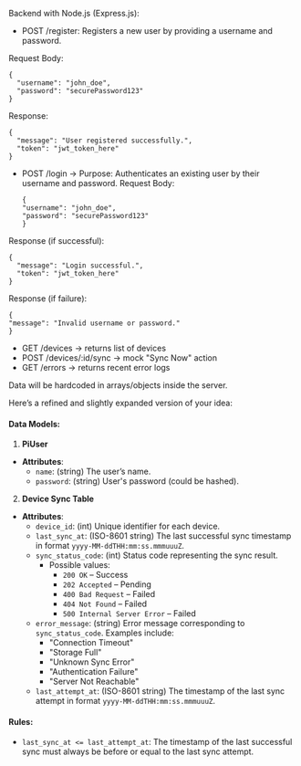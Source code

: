 Backend with Node.js (Express.js):

- POST /register: Registers a new user by providing a username and password.

Request Body:

```
{
  "username": "john_doe",
  "password": "securePassword123"
}
```

Response:

```
{
  "message": "User registered successfully.",
  "token": "jwt_token_here"
}
```

- POST /login → Purpose: Authenticates an existing user by their username and password.
  Request Body:
  ```
  {
  "username": "john_doe",
  "password": "securePassword123"
  }
  ```

Response (if successful):

```
{
  "message": "Login successful.",
  "token": "jwt_token_here"
}
```

Response (if failure):

```
{
"message": "Invalid username or password."
}

```

- GET /devices → returns list of devices
- POST /devices/:id/sync → mock "Sync Now" action
- GET /errors → returns recent error logs

Data will be hardcoded in arrays/objects inside the server.

Here’s a refined and slightly expanded version of your idea:

#### Data Models:

1. **PiUser**

- **Attributes**:
  - `name`: (string) The user’s name.
  - `password`: (string) User's password (could be hashed).

2. **Device Sync Table**

- **Attributes**:
  - `device_id`: (int) Unique identifier for each device.
  - `last_sync_at`: (ISO-8601 string) The last successful sync timestamp in format `yyyy-MM-ddTHH:mm:ss.mmmuuuZ`.
  - `sync_status_code`: (int) Status code representing the sync result.
    - Possible values:
      - `200 OK` – Success
      - `202 Accepted` – Pending
      - `400 Bad Request` – Failed
      - `404 Not Found` – Failed
      - `500 Internal Server Error` – Failed
  - `error_message`: (string) Error message corresponding to `sync_status_code`. Examples include:
    - "Connection Timeout"
    - "Storage Full"
    - "Unknown Sync Error"
    - "Authentication Failure"
    - "Server Not Reachable"
  - `last_attempt_at`: (ISO-8601 string) The timestamp of the last sync attempt in format `yyyy-MM-ddTHH:mm:ss.mmmuuuZ`.

#### Rules:

- `last_sync_at <= last_attempt_at`: The timestamp of the last successful sync must always be before or equal to the last sync attempt.
